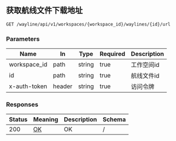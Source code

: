 ## 获取航线文件下载地址

<a id="opIdgeo-resource-openAPI-update"></a>
`GET /wayline/api/v1/workspaces/{workspace_id}/waylines/{id}/url`
<h3 id="更新要素-parameters">Parameters</h3>

|Name|In|Type|Required|Description|
|---|---|---|---|---|
|workspace_id|path|string|true|工作空间id|
|id|path|string|true|航线文件id|
|x-auth-token|header|string|true|访问令牌|

<h3 id="获取重复的航线文件名称-responses">Responses</h3>

|Status|Meaning|Description|Schema|
|---|---|---|---|
|200|[OK](https://tools.ietf.org/html/rfc7231#section-6.3.1)|OK|/|
